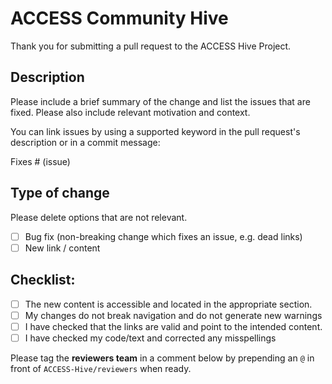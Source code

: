 # ACCESS Community Hive 

Thank you for submitting a pull request to the ACCESS Hive Project. 

## Description

Please include a brief summary of the change and list the issues that are fixed.
Please also include relevant motivation and context.

You can link issues by using a supported keyword in the pull request's description or in a commit message:

Fixes # (issue)

## Type of change

Please delete options that are not relevant.

- [ ] Bug fix (non-breaking change which fixes an issue, e.g. dead links)
- [ ] New link / content

## Checklist:

- [ ] The new content is accessible and located in the appropriate section.
- [ ] My changes do not break navigation and do not generate new warnings
- [ ] I have checked that the links are valid and point to the intended content.
- [ ] I have checked my code/text and corrected any misspellings

Please tag the **reviewers team** in a comment below by prepending an `@` in front of `ACCESS-Hive/reviewers` when ready.
